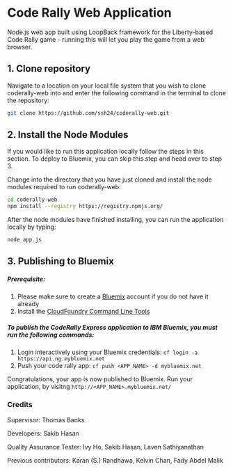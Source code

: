 # Code Rally Web Application

Node.js web app built using LoopBack framework for the Liberty-based Code Rally game - running this will let you play the game from a web browser.

## 1. Clone repository

Navigate to a location on your local file system that you wish to clone coderally-web into and enter the following command in the terminal to clone the repository:

```bash
git clone https://github.com/ssh24/coderally-web.git
```

## 2. Install the Node Modules

If you would like to run this application locally follow the steps in this section. To deploy to Bluemix, you can skip this step and head over to step 3.

Change into the directory that you have just cloned and install the node modules required to run coderally-web:

```bash
cd coderally-web
npm install --registry https://registry.npmjs.org/
```

After the node modules have finished installing, you can run the application locally by typing:

```bash
node app.js
```

## 3. Publishing to Bluemix

##### Prerequisite:
1. Please make sure to create a [Bluemix](https://console.ng.bluemix.net/) account if you do not have it already
2. Install the [CloudFoundry Command Line Tools](https://github.com/cloudfoundry/cli/releases)

##### To publish the CodeRally Express application to IBM Bluemix, you must run the following commands:
1. Login interactively using your Bluemix credentials: `cf login -a https://api.ng.mybluemix.net`
2. Push your code rally app: `cf push <APP_NAME> -d mybluemix.net`

Congratulations, your app is now published to Bluemix. Run your application, by visitng `http://<APP_NAME>.mybluemix.net/`

### Credits

Supervisor: Thomas Banks

Developers: Sakib Hasan

Quality Assurance Tester: Ivy Ho, Sakib Hasan, Laven Sathiyanathan

Previous contributors: Karan (S.) Randhawa, Kelvin Chan, Fady Abdel Malik
